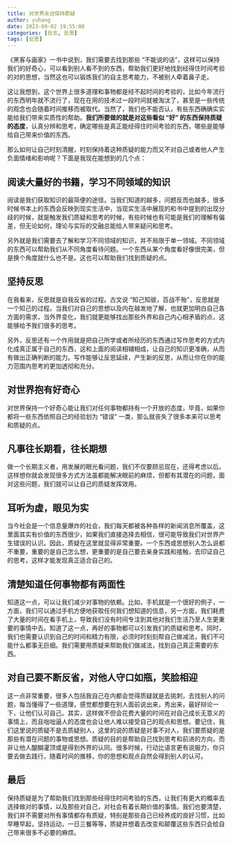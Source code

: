 ```yaml
---
title: 对世界永远保持质疑
author: yuhang
date: 2023-09-02 19:55:00
categories: [日志, 反思]
tags: [反思]
---
```



《黑客与画家》一书中说到，我们需要去找到那些 “不能说的话”，这样可以保持我们的好奇心，可以看到别人看不到的东西，帮助我们更好地找到经得住时间考验的对的思想，当然这也可以锻炼我们的自主思考能力，不被别人牵着鼻子走。

这让我想到，这个世界上很多道理和事物都是经不起时间的考验的，比如今年流行的东西明年就不流行了，现在在用的技术过一段时间就被淘汰了，甚至是一些传统的观念也会随着时间推移而被取代。当然了，我们也不能否认，有些东西确确实实能给我们带来实质性的帮助。**我们所要做的就是对这些看似 “好” 的东西保持质疑的态度**，认真分辨和思考，确定哪些是真正能经得住时间考验的东西，哪些是能够给自己带来价值的东西。

那么如何让自己时刻清醒，时刻保持着这种质疑的能力而又不对自己或者他人产生负面情绪和影响呢？下面是我现在能想到的几个点：

## 阅读大量好的书籍，学习不同领域的知识

阅读是我们获取知识的最简便的途径。当我们知道的越多，问题反而也越多，很多时候书本上的东西会反映到现实生活中，当现实生活中展现的和书中提到的出现分歧的时候，就是触发我们质疑和思考的时候，有些时候也有可能是我们的理解有偏差，但无论如何，理论与实际的交融总能给人带来疑问和思考。

另外就是我们需要去了解和学习不同领域的知识，并不局限于单一领域。不同领域的东西可以帮助我们从不同角度看待问题。一个东西从某个角度看好像很完美，但是换个角度就什么也不是。这也可以帮助我们找到质疑的点。

## 坚持反思

在我看来，反思就是自我反省的过程。古文说 “知己知彼，百战不殆”，反思就是一个知己的过程。当我们对自己的思想以及内在越发地了解，也就更加明白自己各方面的需求，当外界变化，我们就更能够找出那些外界和自己内心相矛盾的点，这能够给予我们很多的思考。

另外，反思还有一个作用就是把自己所学或者所经历的东西通过写作思考的方式内化成真正属于自己的东西，这和上面的阅读相辅相成，让自己的知识更准确，从而有做出正确判断的能力。写作能够让反思延续，产生新的反思，从而让你在你的能力范围内思考的更加透彻和充分。

## 对世界抱有好奇心

对世界保持一个好奇心能让我们对任何事物都持有一个开放的态度，毕竟，如果你都将一些东西依照自己的经验划为 “错误” 一类，那么就丧失了很多本来可以思考和质疑的点。

## 凡事往长期看，往长期想

做一个长期主义者，用发展的眼光看问题，我们不仅要顾忌现在，还得考虑以后。这样想你就会发现很多方式方法虽都能解决眼前的麻烦，但都有其潜在的问题，面对这些问题，我们就可以让自己的质疑发挥效用。

## 耳听为虚，眼见为实

当今社会是一个信息量爆炸的社会，我们每天都被各种各样的新闻消息所覆盖，这里面其实有价值的东西很少，如果我们直接选择去相信，很可能导致我们对世界产生错误的认识。因此，质疑在这里就显得非常重要。一个东西或思想别人怎么说都不重要，重要的是自己怎么想，更重要的是自己要去亲身实践和接触，去印证自己的思考，这样才能发现真正适合自己的。

## 清楚知道任何事物都有两面性

知道这一点，可以让我们减少对事物的依赖。比如，手机就是一个很好的例子，一方面，我们可以通过手机方便地获取任何我们想知道的信息，另一方面，我们耗费了大量的时间在看手机上，导致我们没有时间专注到其他对我们生活乃至人生更重要的事情中去。知道了这一点，再好的事物都可以引发我们的质疑和思考。同时，我们也需要认识到自己的时间和精力有限，必须时时刻刻帮自己做减法，我们不可能什么都事无巨细。我们需要用质疑来帮助我们做减法，找到自己真正需要的东西。

## 对自己要不断反省，对他人守口如瓶，笑脸相迎

这一点非常重要，很多人包括我自己在内都会觉得质疑就是去挑刺，去找别人的问题，每当懂得了一些道理，感觉都想要在别人面前说出来，秀出来，最好辩论一下，让他们认可自己。其实，这样做不但会花费大量的时间在对自己成长无意义的事情上，而且咄咄逼人的态度也会让他人难以接受自己的观点和思想。要记住，我们这里说的质疑不是去质疑别人，这里的说的质疑是对事不对人，我们要质疑的是那些有潜在问题的事物或思想。质疑的目的是帮助自己找到思考和前进的方向，而非让他人醍醐灌顶或是得到外界的认同。很多时候，行动比语言更有说服力，你只要去做去践行，随着时间的推移，你的思想和观点自然会得到别人的认可。

## 最后

保持质疑是为了帮助我们找到那些经得住时间考验的东西，让我们有更大的概率去选择做对的事情，以及那些对自己，对社会有着长期价值的事情。我们也要清楚，我们并不需要对所有事情都存有质疑，特别是那些自己已经养成的良好习惯，比如早睡早起，坚持运动，一日三餐等等，质疑并想着去改变和颠覆这些东西只会给自己带来很多不必要的麻烦。